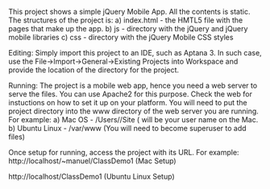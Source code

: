 This project shows a simple jQuery Mobile App. All the contents is static. 
The structures of the project is:
a) index.html - the HMTL5 file with the pages that make up the app.
b) js - directory with the jQuery and jQuery mobile libraries
c) css - directory with the jQuery Mobile CSS styles

Editing:
Simply import this project to an IDE, such as Aptana 3. In such case,
use the File->Import->General->Existing Projects into Workspace
and provide the location of the directory for the project.

Running:
The project is a mobile web app, hence you need a web server to serve the files. 
You can use Apache2 for this purpose. Check the web for instuctions on how to set it up on your platform. 
You will need to put the project directory into the www directory 
of the web server you are running. For example:
a) Mac OS - /Users/<username>/Site (<username> will be your user name on the Mac.
b) Ubuntu Linux - /var/www  (You will need to become superuser to add files)

Once setup for running, access the project with its URL. For example:
http://localhost/~manuel/ClassDemo1  (Mac Setup)

http://localhost/ClassDemo1 (Ubuntu Linux Setup)
